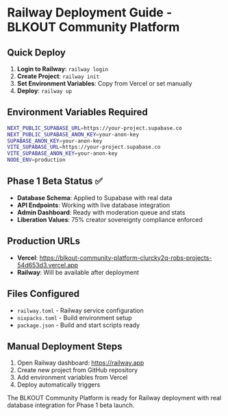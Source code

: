 # Railway Deployment Guide - BLKOUT Community Platform

## Quick Deploy
1. **Login to Railway**: `railway login`
2. **Create Project**: `railway init`
3. **Set Environment Variables**: Copy from Vercel or set manually
4. **Deploy**: `railway up`

## Environment Variables Required
```bash
NEXT_PUBLIC_SUPABASE_URL=https://your-project.supabase.co
NEXT_PUBLIC_SUPABASE_ANON_KEY=your-anon-key
SUPABASE_ANON_KEY=your-anon-key
VITE_SUPABASE_URL=https://your-project.supabase.co
VITE_SUPABASE_ANON_KEY=your-anon-key
NODE_ENV=production
```

## Phase 1 Beta Status ✅
- **Database Schema**: Applied to Supabase with real data
- **API Endpoints**: Working with live database integration
- **Admin Dashboard**: Ready with moderation queue and stats
- **Liberation Values**: 75% creator sovereignty compliance enforced

## Production URLs
- **Vercel**: https://blkout-community-platform-clurcky2q-robs-projects-54d653d3.vercel.app
- **Railway**: Will be available after deployment

## Files Configured
- `railway.toml` - Railway service configuration
- `nixpacks.toml` - Build environment setup
- `package.json` - Build and start scripts ready

## Manual Deployment Steps
1. Open Railway dashboard: https://railway.app
2. Create new project from GitHub repository
3. Add environment variables from Vercel
4. Deploy automatically triggers

The BLKOUT Community Platform is ready for Railway deployment with real database integration for Phase 1 beta launch.
